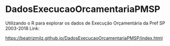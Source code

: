# DadosExecucaoOrcamentariaPMSP
Utilizando o R para explorar os dados de Execução Orçamentária da Pref SP 2003-2018 
Link:

https://beatrizmilz.github.io/DadosExecucaoOrcamentariaPMSP/index.html
